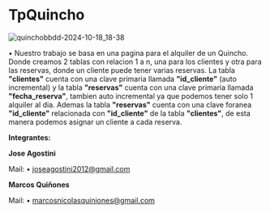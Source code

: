 # TpQuincho

![quinchobbdd-2024-10-18_18-38](https://github.com/user-attachments/assets/20dcefdb-0e8f-4d32-ba01-d9c756f4d3be)


• Nuestro trabajo se basa en una pagina para el alquiler de un Quincho. Donde creamos 2 tablas con relacion 1 a n, una para los clientes y otra para las reservas, donde un cliente puede tener varias reservas.
La tabla **"clientes"** cuenta con una clave primaria llamada **"id_cliente"** (auto incremental) y la tabla **"reservas"** cuenta con una clave primaria llamada **"fecha_reserva"**, tambien auto incremental ya que podemos tener solo 1 alquiler al dia. Ademas la tabla **"reservas"** cuenta con una clave foranea **"id_cliente"** relacionada con **"id_cliente"** de la tabla **"clientes"**, de esta manera podemos asignar un cliente a cada reserva.

**Integrantes:**

 **Jose Agostini**
 
 Mail:
  • joseagostini2012@gmail.com
  
 **Marcos Quiñones**
 
 Mail:
  • marcosnicolasquiniones@gmail.com
